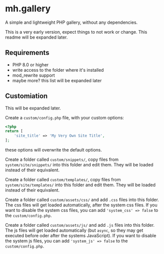 # mh.gallery

A simple and lightweight PHP gallery, without any dependencies.

This is a very early version, expect things to not work or change. This readme will be expanded later.

## Requirements

- PHP 8.0 or higher
- write access to the folder where it's installed
- mod_rewrite support
- maybe more? this list will be expanded later

## Customiation

This will be expanded later.

Create a `custom/config.php` file, with your custom options:

```php
<?php
return [
	'site_title' => 'My Very Own Site Title',
];
```

these options will overwrite the default options.

Create a folder called `custom/snippets/`, copy files from `system/site/snippets/` into this folder and edit them. They will be loaded instead of their equivalent.

Create a folder called `custom/templates/`, copy files from `system/site/templates/` into this folder and edit them. They will be loaded instead of their equivalent.

Create a folder called `custom/assets/css/` and add `.css` files into this folder. The css files will get loaded automatically, after the system css files. If you want to disable the system css files, you can add `'system_css' => false` to the `custom/config.php`.

Create a folder called `custom/assets/js/` and add `.js` files into this folder. The js files will get loaded automatically (but `async`, so they may get executed before oder after the systems JavaScript). If you want to disable the system js files, you can add `'system_js' => false` to the `custom/config.php`.
